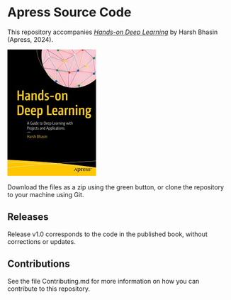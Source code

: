 # Apress Source Code

This repository accompanies [*Hands-on Deep Learning*](https://www.link.springer.com/book/10.1007/979-8-8688-1035-0) by Harsh Bhasin (Apress, 2024).

[comment]: #cover
![Cover image](979-8-8688-1034-3.jpg)

Download the files as a zip using the green button, or clone the repository to your machine using Git.

## Releases

Release v1.0 corresponds to the code in the published book, without corrections or updates.

## Contributions

See the file Contributing.md for more information on how you can contribute to this repository.